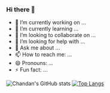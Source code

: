 ### Hi there 👋


- 🔭 I’m currently working on ...
- 🌱 I’m currently learning ...
- 👯 I’m looking to collaborate on ...
- 🤔 I’m looking for help with ...
- 💬 Ask me about ...
- 📫 How to reach me: ...
- 😄 Pronouns: ...
- ⚡ Fun fact: ...

![Chandan's GitHub stats](https://github-readme-stats.vercel.app/api?username=Mr-Manna&count_private=true&hide=contribs&show_icons=true)  [![Top Langs](https://github-readme-stats.vercel.app/api/top-langs/?username=Mr-Manna&layout=compact)](https://github.com/Mr-Manna/github-readme-stats)


